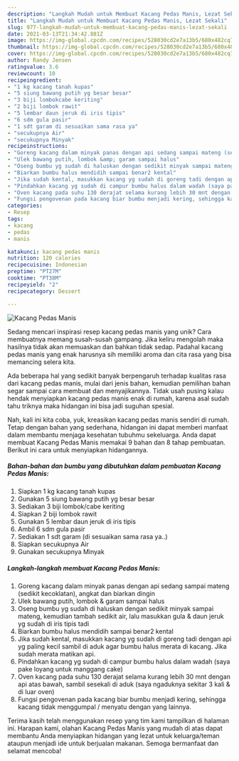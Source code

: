 ```yaml
---
description: "Langkah Mudah untuk Membuat Kacang Pedas Manis, Lezat Sekali"
title: "Langkah Mudah untuk Membuat Kacang Pedas Manis, Lezat Sekali"
slug: 977-langkah-mudah-untuk-membuat-kacang-pedas-manis-lezat-sekali
date: 2021-03-13T21:34:42.881Z
image: https://img-global.cpcdn.com/recipes/528030cd2e7a13b5/680x482cq70/kacang-pedas-manis-foto-resep-utama.jpg
thumbnail: https://img-global.cpcdn.com/recipes/528030cd2e7a13b5/680x482cq70/kacang-pedas-manis-foto-resep-utama.jpg
cover: https://img-global.cpcdn.com/recipes/528030cd2e7a13b5/680x482cq70/kacang-pedas-manis-foto-resep-utama.jpg
author: Randy Jensen
ratingvalue: 3.6
reviewcount: 10
recipeingredient:
- "1 kg kacang tanah kupas"
- "5 siung bawang putih yg besar besar"
- "3 biji lombokcabe keriting"
- "2 biji lombok rawit"
- "5 lembar daun jeruk di iris tipis"
- "6 sdm gula pasir"
- "1 sdt garam di sesuaikan sama rasa ya"
- "secukupnya Air"
- "secukupnya Minyak"
recipeinstructions:
- "Goreng kacang dalam minyak panas dengan api sedang sampai mateng (sedikit kecoklatan), angkat dan biarkan dingin"
- "Ulek bawang putih, lombok &amp; garam sampai halus"
- "Oseng bumbu yg sudah di haluskan dengan sedikit minyak sampai mateng, kemudian tambah sedikit air, lalu masukkan gula &amp; daun jeruk yg sudah di iris tipis tadi"
- "Biarkan bumbu halus mendidih sampai benar2 kental"
- "Jika sudah kental, masukkan kacang yg sudah di goreng tadi dengan api yg paling kecil sambil di aduk agar bumbu halus merata di kacang. Jika sudah merata matikan api."
- "Pindahkan kacang yg sudah di campur bumbu halus dalam wadah (saya pake loyang untuk manggang cake)"
- "Oven kacang pada suhu 130 derajat selama kurang lebih 30 mnt dengan api atas bawah, sambil sesekali di aduk (saya ngaduknya sekitar 3 kali &amp; di luar oven)"
- "Fungsi pengovenan pada kacang biar bumbu menjadi kering, sehingga kacang tidak menggumpal / menyatu dengan yang lainnya."
categories:
- Resep
tags:
- kacang
- pedas
- manis

katakunci: kacang pedas manis 
nutrition: 120 calories
recipecuisine: Indonesian
preptime: "PT27M"
cooktime: "PT38M"
recipeyield: "2"
recipecategory: Dessert

---
```



![Kacang Pedas Manis](https://img-global.cpcdn.com/recipes/528030cd2e7a13b5/680x482cq70/kacang-pedas-manis-foto-resep-utama.jpg)

Sedang mencari inspirasi resep kacang pedas manis yang unik? Cara membuatnya memang susah-susah gampang. Jika keliru mengolah maka hasilnya tidak akan memuaskan dan bahkan tidak sedap. Padahal kacang pedas manis yang enak harusnya sih memiliki aroma dan cita rasa yang bisa memancing selera kita.



Ada beberapa hal yang sedikit banyak berpengaruh terhadap kualitas rasa dari kacang pedas manis, mulai dari jenis bahan, kemudian pemilihan bahan segar sampai cara membuat dan menyajikannya. Tidak usah pusing kalau hendak menyiapkan kacang pedas manis enak di rumah, karena asal sudah tahu triknya maka hidangan ini bisa jadi suguhan spesial.


Nah, kali ini kita coba, yuk, kreasikan kacang pedas manis sendiri di rumah. Tetap dengan bahan yang sederhana, hidangan ini dapat memberi manfaat dalam membantu menjaga kesehatan tubuhmu sekeluarga. Anda dapat membuat Kacang Pedas Manis memakai 9 bahan dan 8 tahap pembuatan. Berikut ini cara untuk menyiapkan hidangannya.

<!--inarticleads1-->

##### Bahan-bahan dan bumbu yang dibutuhkan dalam pembuatan Kacang Pedas Manis:

1. Siapkan 1 kg kacang tanah kupas
1. Gunakan 5 siung bawang putih yg besar besar
1. Sediakan 3 biji lombok/cabe keriting
1. Siapkan 2 biji lombok rawit
1. Gunakan 5 lembar daun jeruk di iris tipis
1. Ambil 6 sdm gula pasir
1. Sediakan 1 sdt garam (di sesuaikan sama rasa ya..)
1. Siapkan secukupnya Air
1. Gunakan secukupnya Minyak




<!--inarticleads2-->

##### Langkah-langkah membuat Kacang Pedas Manis:

1. Goreng kacang dalam minyak panas dengan api sedang sampai mateng (sedikit kecoklatan), angkat dan biarkan dingin
1. Ulek bawang putih, lombok &amp; garam sampai halus
1. Oseng bumbu yg sudah di haluskan dengan sedikit minyak sampai mateng, kemudian tambah sedikit air, lalu masukkan gula &amp; daun jeruk yg sudah di iris tipis tadi
1. Biarkan bumbu halus mendidih sampai benar2 kental
1. Jika sudah kental, masukkan kacang yg sudah di goreng tadi dengan api yg paling kecil sambil di aduk agar bumbu halus merata di kacang. Jika sudah merata matikan api.
1. Pindahkan kacang yg sudah di campur bumbu halus dalam wadah (saya pake loyang untuk manggang cake)
1. Oven kacang pada suhu 130 derajat selama kurang lebih 30 mnt dengan api atas bawah, sambil sesekali di aduk (saya ngaduknya sekitar 3 kali &amp; di luar oven)
1. Fungsi pengovenan pada kacang biar bumbu menjadi kering, sehingga kacang tidak menggumpal / menyatu dengan yang lainnya.




Terima kasih telah menggunakan resep yang tim kami tampilkan di halaman ini. Harapan kami, olahan Kacang Pedas Manis yang mudah di atas dapat membantu Anda menyiapkan hidangan yang lezat untuk keluarga/teman ataupun menjadi ide untuk berjualan makanan. Semoga bermanfaat dan selamat mencoba!

